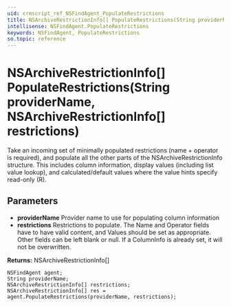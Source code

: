 ```yaml
---
uid: crmscript_ref_NSFindAgent_PopulateRestrictions
title: NSArchiveRestrictionInfo[] PopulateRestrictions(String providerName, NSArchiveRestrictionInfo[] restrictions)
intellisense: NSFindAgent.PopulateRestrictions
keywords: NSFindAgent, PopulateRestrictions
so.topic: reference
---
```


# NSArchiveRestrictionInfo[] PopulateRestrictions(String providerName, NSArchiveRestrictionInfo[] restrictions)

Take an incoming set of minimally populated restrictions (name + operator is required), and populate all the other parts of the NSArchiveRestrictionInfo structure. This includes column information, display values (including list value lookup), and calculated/default values where the value hints specify read-only (R).

## Parameters

* **providerName** Provider name to use for populating column information
* **restrictions** Restrictions to populate. The Name and Operator fields have to have valid content, and Values should be set as appropriate. Other fields can be left blank or null. If a ColumnInfo is already set, it will not be overwritten.

**Returns:** NSArchiveRestrictionInfo[]

```crmscript
NSFindAgent agent;
String providerName;
NSArchiveRestrictionInfo[] restrictions;
NSArchiveRestrictionInfo[] res = agent.PopulateRestrictions(providerName, restrictions);
```

